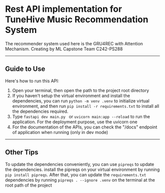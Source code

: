 # Rest API implementation for TuneHive Music Recommendation System

The recommender system used here is the GRU4REC with Attention Mechanism. Creating by ML Capstone Team C242-PS288

 ---

## Guide to Use

Here's how to run this API:

1. Open your terminal, then open the path to the project root directory
2. If you haven't setup the virtual environment and install the dependencies, you can run ```python -m venv .venv``` to initialize virtual environment, and then run ```pip install -r requirements.txt``` to install all the dependencies required.
3. Type ```fastapi dev main.py ``` or ```uvicorn main:app --reload``` to run the application. For the deployment purpose, use the uvicorn one
4. For the documentation of the APIs, you can check the "/docs" endpoint of application when running (only in dev mode)

 ---

## Other Tips

To update the dependencies conveniently, you can use ```pipreqs``` to update the dependencies. install the pipreqs on your virtual environment by running ```pip install pipreqs```. After that, you can update the `requirements.txt` dependencies by running `pipreqs . --ignore .venv` on the terminal at the root path of the project